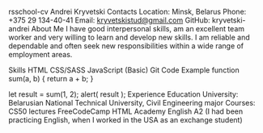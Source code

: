 rsschool-cv
Andrei Kryvetski
Contacts
Location: Minsk, Belarus
Phone: +375 29 134-40-41
Email: kryvetskistud@gmail.com
GitHub: kryvetski-andrei
About Me
I have good interpersonal skills, am an excellent team worker and very willing to learn and develop new skills.
I am reliable and dependable and often seek new responsibilities within a wide range of employment areas.

Skills
HTML
CSS/SASS
JavaScript (Basic)
Git
Code Example
function sum(a, b) {
  return a + b;
}

let result = sum(1, 2);
alert( result );
Experience
Education
University: Belarusian National Technical University, Civil Engineering major
Courses:
CS50 lectures
FreeCodeCamp
HTML Academy
English
A2 (I had been practicing English, when I worked in the USA as an exchange student)